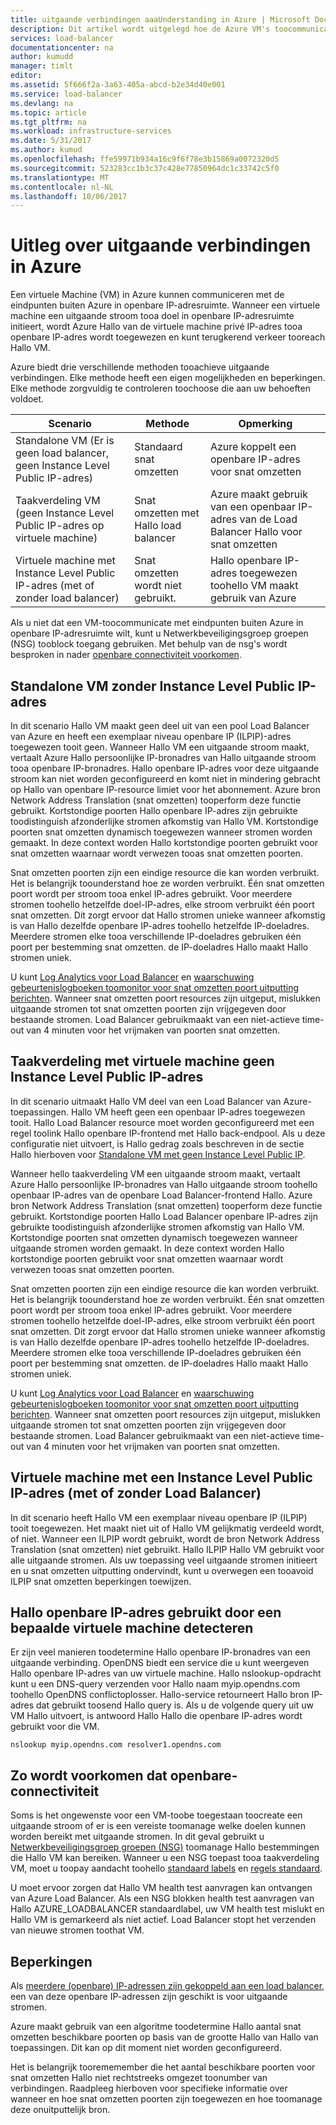 ```yaml
---
title: uitgaande verbindingen aaaUnderstanding in Azure | Microsoft Docs
description: Dit artikel wordt uitgelegd hoe de Azure VM's toocommunicate met openbare internetservices kunt.
services: load-balancer
documentationcenter: na
author: kumudd
manager: timlt
editor: 
ms.assetid: 5f666f2a-3a63-405a-abcd-b2e34d40e001
ms.service: load-balancer
ms.devlang: na
ms.topic: article
ms.tgt_pltfrm: na
ms.workload: infrastructure-services
ms.date: 5/31/2017
ms.author: kumud
ms.openlocfilehash: ffe59971b934a16c9f6f78e3b15869a0072320d5
ms.sourcegitcommit: 523283cc1b3c37c428e77850964dc1c33742c5f0
ms.translationtype: MT
ms.contentlocale: nl-NL
ms.lasthandoff: 10/06/2017
---
```

# <a name="understanding-outbound-connections-in-azure"></a>Uitleg over uitgaande verbindingen in Azure

Een virtuele Machine (VM) in Azure kunnen communiceren met de eindpunten buiten Azure in openbare IP-adresruimte. Wanneer een virtuele machine een uitgaande stroom tooa doel in openbare IP-adresruimte initieert, wordt Azure Hallo van de virtuele machine privé IP-adres tooa openbare IP-adres wordt toegewezen en kunt terugkerend verkeer tooreach Hallo VM.

Azure biedt drie verschillende methoden tooachieve uitgaande verbindingen. Elke methode heeft een eigen mogelijkheden en beperkingen. Elke methode zorgvuldig te controleren toochoose die aan uw behoeften voldoet.

| Scenario | Methode | Opmerking |
| --- | --- | --- |
| Standalone VM (Er is geen load balancer, geen Instance Level Public IP-adres) |Standaard snat omzetten |Azure koppelt een openbare IP-adres voor snat omzetten |
| Taakverdeling VM (geen Instance Level Public IP-adres op virtuele machine) |Snat omzetten met Hallo load balancer |Azure maakt gebruik van een openbaar IP-adres van de Load Balancer Hallo voor snat omzetten |
| Virtuele machine met Instance Level Public IP-adres (met of zonder load balancer) |Snat omzetten wordt niet gebruikt. |Hallo openbare IP-adres toegewezen toohello VM maakt gebruik van Azure |

Als u niet dat een VM-toocommunicate met eindpunten buiten Azure in openbare IP-adresruimte wilt, kunt u Netwerkbeveiligingsgroep groepen (NSG) tooblock toegang gebruiken. Met behulp van de nsg's wordt besproken in nader [openbare connectiviteit voorkomen](#preventing-public-connectivity).

## <a name="standalone-vm-with-no-instance-level-public-ip-address"></a>Standalone VM zonder Instance Level Public IP-adres

In dit scenario Hallo VM maakt geen deel uit van een pool Load Balancer van Azure en heeft een exemplaar niveau openbare IP (ILPIP)-adres toegewezen tooit geen. Wanneer Hallo VM een uitgaande stroom maakt, vertaalt Azure Hallo persoonlijke IP-bronadres van Hallo uitgaande stroom tooa openbare IP-bronadres. Hallo openbare IP-adres voor deze uitgaande stroom kan niet worden geconfigureerd en komt niet in mindering gebracht op Hallo van openbare IP-resource limiet voor het abonnement. Azure bron Network Address Translation (snat omzetten) tooperform deze functie gebruikt. Kortstondige poorten Hallo openbare IP-adres zijn gebruikte toodistinguish afzonderlijke stromen afkomstig van Hallo VM. Kortstondige poorten snat omzetten dynamisch toegewezen wanneer stromen worden gemaakt. In deze context worden Hallo kortstondige poorten gebruikt voor snat omzetten waarnaar wordt verwezen tooas snat omzetten poorten.

Snat omzetten poorten zijn een eindige resource die kan worden verbruikt. Het is belangrijk toounderstand hoe ze worden verbruikt. Één snat omzetten poort wordt per stroom tooa enkel IP-adres gebruikt. Voor meerdere stromen toohello hetzelfde doel-IP-adres, elke stroom verbruikt één poort snat omzetten. Dit zorgt ervoor dat Hallo stromen unieke wanneer afkomstig is van Hallo dezelfde openbare IP-adres toohello hetzelfde IP-doeladres. Meerdere stromen elke tooa verschillende IP-doeladres gebruiken één poort per bestemming snat omzetten. de IP-doeladres Hallo maakt Hallo stromen uniek.

U kunt [Log Analytics voor Load Balancer](load-balancer-monitor-log.md) en [waarschuwing gebeurtenislogboeken toomonitor voor snat omzetten poort uitputting berichten](load-balancer-monitor-log.md#alert-event-log). Wanneer snat omzetten poort resources zijn uitgeput, mislukken uitgaande stromen tot snat omzetten poorten zijn vrijgegeven door bestaande stromen. Load Balancer gebruikmaakt van een niet-actieve time-out van 4 minuten voor het vrijmaken van poorten snat omzetten.

## <a name="load-balanced-vm-with-no-instance-level-public-ip-address"></a>Taakverdeling met virtuele machine geen Instance Level Public IP-adres

In dit scenario uitmaakt Hallo VM deel van een Load Balancer van Azure-toepassingen.  Hallo VM heeft geen een openbaar IP-adres toegewezen tooit. Hallo Load Balancer resource moet worden geconfigureerd met een regel toolink Hallo openbare IP-frontend met Hallo back-endpool.  Als u deze configuratie niet uitvoert, is Hallo gedrag zoals beschreven in de sectie Hallo hierboven voor [Standalone VM met geen Instance Level Public IP](load-balancer-outbound-connections.md#standalone-vm-with-no-instance-level-public-ip-address).

Wanneer hello taakverdeling VM een uitgaande stroom maakt, vertaalt Azure Hallo persoonlijke IP-bronadres van Hallo uitgaande stroom toohello openbaar IP-adres van de openbare Load Balancer-frontend Hallo. Azure bron Network Address Translation (snat omzetten) tooperform deze functie gebruikt. Kortstondige poorten Hallo Load Balancer openbare IP-adres zijn gebruikte toodistinguish afzonderlijke stromen afkomstig van Hallo VM. Kortstondige poorten snat omzetten dynamisch toegewezen wanneer uitgaande stromen worden gemaakt. In deze context worden Hallo kortstondige poorten gebruikt voor snat omzetten waarnaar wordt verwezen tooas snat omzetten poorten.

Snat omzetten poorten zijn een eindige resource die kan worden verbruikt. Het is belangrijk toounderstand hoe ze worden verbruikt. Één snat omzetten poort wordt per stroom tooa enkel IP-adres gebruikt. Voor meerdere stromen toohello hetzelfde doel-IP-adres, elke stroom verbruikt één poort snat omzetten. Dit zorgt ervoor dat Hallo stromen unieke wanneer afkomstig is van Hallo dezelfde openbare IP-adres toohello hetzelfde IP-doeladres. Meerdere stromen elke tooa verschillende IP-doeladres gebruiken één poort per bestemming snat omzetten. de IP-doeladres Hallo maakt Hallo stromen uniek.

U kunt [Log Analytics voor Load Balancer](load-balancer-monitor-log.md) en [waarschuwing gebeurtenislogboeken toomonitor voor snat omzetten poort uitputting berichten](load-balancer-monitor-log.md#alert-event-log). Wanneer snat omzetten poort resources zijn uitgeput, mislukken uitgaande stromen tot snat omzetten poorten zijn vrijgegeven door bestaande stromen. Load Balancer gebruikmaakt van een niet-actieve time-out van 4 minuten voor het vrijmaken van poorten snat omzetten.

## <a name="vm-with-an-instance-level-public-ip-address-with-or-without-load-balancer"></a>Virtuele machine met een Instance Level Public IP-adres (met of zonder Load Balancer)

In dit scenario heeft Hallo VM een exemplaar niveau openbare IP (ILPIP) tooit toegewezen. Het maakt niet uit of Hallo VM gelijkmatig verdeeld wordt, of niet. Wanneer een ILPIP wordt gebruikt, wordt de bron Network Address Translation (snat omzetten) niet gebruikt. Hallo ILPIP Hallo VM gebruikt voor alle uitgaande stromen. Als uw toepassing veel uitgaande stromen initieert en u snat omzetten uitputting ondervindt, kunt u overwegen een tooavoid ILPIP snat omzetten beperkingen toewijzen.

## <a name="discovering-hello-public-ip-used-by-a-given-vm"></a>Hallo openbare IP-adres gebruikt door een bepaalde virtuele machine detecteren

Er zijn veel manieren toodetermine Hallo openbare IP-bronadres van een uitgaande verbinding. OpenDNS biedt een service die u kunt weergeven Hallo openbare IP-adres van uw virtuele machine. Hallo nslookup-opdracht kunt u een DNS-query verzenden voor Hallo naam myip.opendns.com toohello OpenDNS conflictoplosser. Hallo-service retourneert Hallo bron IP-adres dat gebruikt toosend Hallo query is. Als u de volgende query uit uw VM Hallo uitvoert, is antwoord Hallo Hallo die openbare IP-adres wordt gebruikt voor die VM.

    nslookup myip.opendns.com resolver1.opendns.com

## <a name="preventing-public-connectivity"></a>Zo wordt voorkomen dat openbare-connectiviteit

Soms is het ongewenste voor een VM-toobe toegestaan toocreate een uitgaande stroom of er is een vereiste toomanage welke doelen kunnen worden bereikt met uitgaande stromen. In dit geval gebruikt u [Netwerkbeveiligingsgroep groepen (NSG)](../virtual-network/virtual-networks-nsg.md) toomanage Hallo bestemmingen die Hallo VM kan bereiken. Wanneer u een NSG toepast tooa taakverdeling VM, moet u toopay aandacht toohello [standaard labels](../virtual-network/virtual-networks-nsg.md#default-tags) en [regels standaard](../virtual-network/virtual-networks-nsg.md#default-rules).

U moet ervoor zorgen dat Hallo VM health test aanvragen kan ontvangen van Azure Load Balancer. Als een NSG blokken health test aanvragen van Hallo AZURE_LOADBALANCER standaardlabel, uw VM health test mislukt en Hallo VM is gemarkeerd als niet actief. Load Balancer stopt het verzenden van nieuwe stromen toothat VM.

## <a name="limitations"></a>Beperkingen

Als [meerdere (openbare) IP-adressen zijn gekoppeld aan een load balancer](load-balancer-multivip-overview.md), een van deze openbare IP-adressen zijn geschikt is voor uitgaande stromen.

Azure maakt gebruik van een algoritme toodetermine Hallo aantal snat omzetten beschikbare poorten op basis van de grootte Hallo van Hallo van toepassingen.  Dit kan op dit moment niet worden geconfigureerd.

Het is belangrijk toorememember die het aantal beschikbare poorten voor snat omzetten Hallo niet rechtstreeks omgezet toonumber van verbindingen. Raadpleeg hierboven voor specifieke informatie over wanneer en hoe snat omzetten poorten zijn toegewezen en hoe toomanage deze onuitputtelijk bron.
